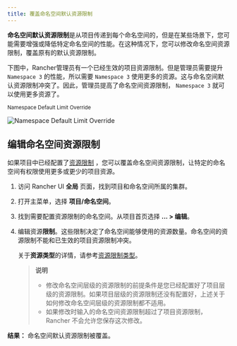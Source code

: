 ```yaml
---
title: 覆盖命名空间默认资源限制
---
```


**命名空间默认资源限制**是从项目传递到每个命名空间的，但是在某些场景下，您可能需要增强或降低特定命名空间的性能。在这种情况下，您可以修改命名空间资源限制，覆盖原有的默认资源限制。

下图中，Rancher管理员有一个已经生效的项目资源限制。但是管理员需要提升 `Namespace 3` 的性能，所以需要 `Namespace 3` 使用更多的资源。这与命名空间默认资源限制冲突了。因此，管理员提高了命名空间资源限制， `Namespace 3` 就可以使用更多资源了。

<sup>Namespace Default Limit Override</sup>

![Namespace Default Limit Override](/img/rancher/rancher-resource-quota-override.svg)

## 编辑命名空间资源限制

如果项目中已经配置了[资源限制](/docs/project-admin/resource-quotas/_index) ，您可以覆盖命名空间资源限制，让特定的命名空间有权限使用更多或更少的项目资源。

1. 访问 Rancher UI **全局** 页面，找到项目和命名空间所属的集群。

1. 打开主菜单，选择 **项目/命名空间**。

1. 找到需要配置资源限制的命名空间。从项目首页选择 **... > 编辑**。

1. 编辑资源**限制**。这些限制决定了命名空间能够使用的资源数量。命名空间的资源限制不能和已生效的项目资源限制冲突。

   关于**资源类型**的详情，请参考[资源限制类型](/docs/project-admin/resource-quotas/_index)。

   > **说明**
   >
   > - 修改命名空间层级的资源限制的前提条件是您已经配置好了项目层级的资源限制。如果项目层级的资源限制还没有配置好，上述关于如何修改命名空间层级的资源限制都不适用。
   > - 如果修改时输入的命名空间资源限制超过了项目资源限制，Rancher 不会允许您保存这次修改。
   
**结果：** 命名空间默认资源限制被覆盖。

